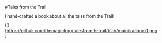#Tales from the Trail

I hand-crafted a book about all the tales from the Trail! 

!()[https://github.com/themagicfrog/talesfromthetrail/blob/main/trailbook1.png]
